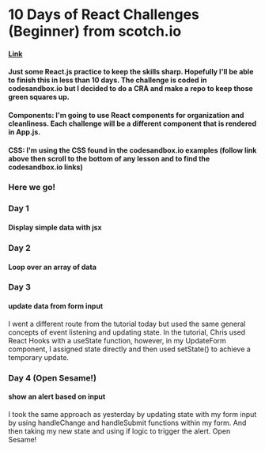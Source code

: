 # 10 Days of React Challenges (Beginner) from scotch.io
#### [Link](https://scotch.io/courses/10-react-challenges-beginner/display-simple-data-with-jsx?autoplay=true)
#### Just some React.js practice to keep the skills sharp. Hopefully I'll be able to finish this in less than 10 days. The challenge is coded in codesandbox.io but I decided to do a CRA and make a repo to keep those green squares up. 

#### Components: I'm going to use React components for organization and cleanliness. Each challenge will be a different component that is rendered in App.js.

#### CSS: I'm using the CSS found in the codesandbox.io examples (follow link above then scroll to the bottom of any lesson and to find the codesandbox.io links)

### Here we go!

### Day 1
#### Display simple data with jsx

### Day 2
#### Loop over an array of data

### Day 3
#### update data from form input
I went a different route from the tutorial today but used the same general concepts of event listening and updating state. In the tutorial, Chris used React Hooks with a useState function, however, in my UpdateForm component, I assigned state directly and then used setState() to achieve a temporary update.

### Day 4 (Open Sesame!)
#### show an alert based on input
I took the same approach as yesterday by updating state with my form input by using handleChange and handleSubmit functions within my form. And then taking my new state and using if logic to trigger the alert. Open Sesame!